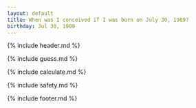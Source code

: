 ```yaml
---
layout: default
title: When was I conceived if I was born on July 30, 1909?
birthday: Jul 30, 1909
---
```


{% include header.md %}

{% include guess.md %}

{% include calculate.md %}

{% include safety.md %}

{% include footer.md %}



